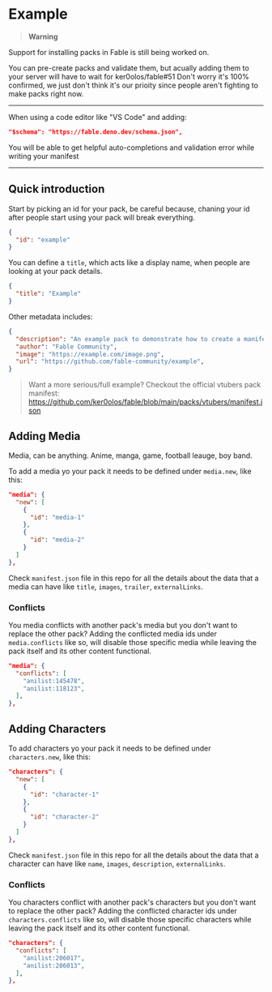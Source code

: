 # Example

> **Warning**

Support for installing packs in Fable is still being worked on.

You can pre-create packs and validate them, but acually adding them to your server will have to wait for ker0olos/fable#51
Don't worry it's 100% confirmed, we just don't think it's our prioity since people aren't fighting to make packs right now.

---

When using a code editor like "VS Code" and adding:

```json
"$schema": "https://fable.deno.dev/schema.json",
```

You will be able to get helpful auto-completions and validation error while writing your manifest

---

## Quick introduction

Start by picking an id for your pack, be careful because, chaning your id after people start using your pack will break everything.

```json
{
  "id": "example"
}
```

You can define a `title`, which acts like a display name, when people are looking at your pack details.

```json
{
  "title": "Example"
}
```

Other metadata includes:

```json
{
  "description": "An example pack to demonstrate how to create a manifest",
  "author": "Fable Community",
  "image": "https://example.com/image.png",
  "url": "https://github.com/fable-community/example",
}
```

> Want a more serious/full example? Checkout the official vtubers pack manifest:  
> https://github.com/ker0olos/fable/blob/main/packs/vtubers/manifest.json

## Adding Media

Media, can be anything. Anime, manga, game, football leauge, boy band.

To add a media yo your pack it needs to be defined under `media.new`, like this: 

```json
"media": {
  "new": [
    {
      "id": "media-1"
    },
    {
      "id": "media-2"
    }
  ]
},
```

Check `manifest.json` file in this repo for all the details about the data that a media can have like `title`, `images`, `trailer`, `externalLinks`.

### Conflicts

You media conflicts with another pack's media but you don't want to replace the other pack? Adding the conflicted media ids under `media.conflicts` like so, will disable those specific media while leaving the pack itself and its other content functional.

```json
"media": {
  "conflicts": [
    "anilist:145478",
    "anilist:118123",
  ],
},
```

## Adding Characters

To add characters yo your pack it needs to be defined under `characters.new`, like this: 

```json
"characters": {
  "new": [
    {
      "id": "character-1"
    },
    {
      "id": "character-2"
    }
  ]
},
```

Check `manifest.json` file in this repo for all the details about the data that a character can have like `name`, `images`, `description`, `externalLinks`.

### Conflicts

You characters conflict with another pack's characters but you don't want to replace the other pack? Adding the conflicted character ids under `characters.conflicts` like so, will disable those specific characters while leaving the pack itself and its other content functional.

```json
"characters": {
  "conflicts": [
    "anilist:206017",
    "anilist:206013",
  ],
},
```
